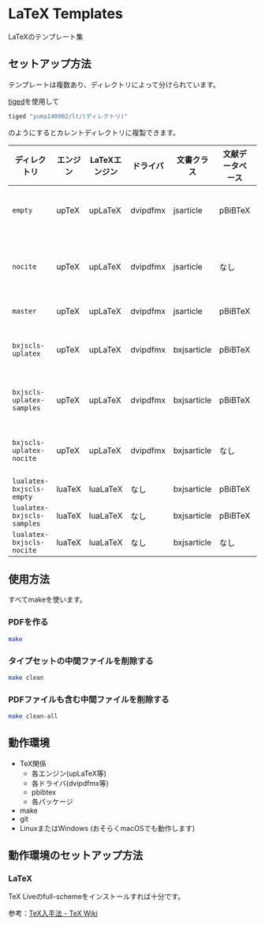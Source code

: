 # LaTeX Templates

LaTeXのテンプレート集

## セットアップ方法

テンプレートは複数あり、ディレクトリによって分けられています。

[tiged](https://github.com/tiged/tiged)を使用して

```sh
tiged "yuma140902/lt/(ディレクトリ)"
```

のようにするとカレントディレクトリに複製できます。

| ディレクトリ               | エンジン | LaTeXエンジン | ドライバ | 文書クラス  | 文献データベース |  説明 |
|----------------------------|----------|---------------|----------|-------------|------------------|------|
| `empty`                    | upTeX    | upLaTeX       | dvipdfmx | jsarticle   | pBiBTeX          | 普通はこれを使えばいいと思います |
| `nocite`                   | upTeX    | upLaTeX       | dvipdfmx | jsarticle   | なし             | 普通はこれを使えばいいと思いますその2 |
| `master`                   | upTeX    | upLaTeX       | dvipdfmx | jsarticle   | pBiBTeX          | サンプル付きです |
| `bxjscls-uplatex`          | upTeX    | upLaTeX       | dvipdfmx | bxjsarticle | pBiBTeX          | [BXjscls](https://texwiki.texjp.org/BXjscls)を使用してみるテスト |
| `bxjscls-uplatex-samples`  | upTeX    | upLaTeX       | dvipdfmx | bxjsarticle | pBiBTeX          | ↑のサンプル付きバージョン |
| `bxjscls-uplatex-nocite`   | upTeX    | upLaTeX       | dvipdfmx | bxjsarticle | なし             | ↑の参考文献なしバージョン |
| `lualatex-bxjscls-empty`   | luaTeX   | luaLaTeX      | なし     | bxjsarticle | pBiBTeX          | LuaLaTeX |
| `lualatex-bxjscls-samples` | luaTeX   | luaLaTeX      | なし     | bxjsarticle | pBiBTeX          | LuaLaTeX |
| `lualatex-bxjscls-nocite`  | luaTeX   | luaLaTeX      | なし     | bxjsarticle | なし             | LuaLaTeX |


## 使用方法

すべてmakeを使います。

### PDFを作る

```sh
make
```

### タイプセットの中間ファイルを削除する

```sh
make clean
```

### PDFファイルも含む中間ファイルを削除する

```sh
make clean-all
```

## 動作環境

- TeX関係
  - 各エンジン(upLaTeX等)
  - 各ドライバ(dvipdfmx等)
  - pbibtex
  - 各パッケージ
- make
- git
- LinuxまたはWindows (おそらくmacOSでも動作します)

## 動作環境のセットアップ方法

### LaTeX

TeX Liveのfull-schemeをインストールすれば十分です。

参考：[TeX入手法 - TeX Wiki](https://texwiki.texjp.org/?TeX入手法)

